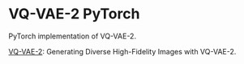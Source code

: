 # VQ-VAE-2 PyTorch

PyTorch implementation of VQ-VAE-2.

[VQ-VAE-2](https://arxiv.org/abs/1906.00446v1): Generating Diverse High-Fidelity Images with VQ-VAE-2.
